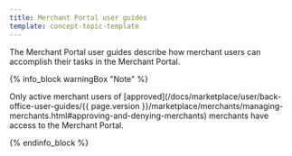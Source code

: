 ```yaml
---
title: Merchant Portal user guides
template: concept-topic-template
---
```

The Merchant Portal user guides describe how merchant users can accomplish their tasks in the Merchant Portal.

{% info_block warningBox "Note" %}

Only active merchant users of [approved](/docs/marketplace/user/back-office-user-guides/{{ page.version }}/marketplace/merchants/managing-merchants.html#approving-and-denying-merchants) merchants have access to the Merchant Portal.

{% endinfo_block %}
